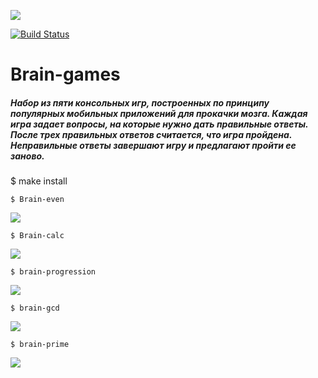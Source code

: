 <a href="https://codeclimate.com/github/karen9999/frontend-project-lvl1/maintainability"><img src="https://api.codeclimate.com/v1/badges/8538200fb1f0300ee051/maintainability" /></a>


[![Build Status](https://travis-ci.com/travis-ci/travis-web.svg?branch=master)](https://travis-ci.com/travis-ci/travis-web)




<h1>Brain-games</h1>
<h5>Набор из пяти консольных игр, построенных по принципу популярных мобильных приложений для прокачки мозга. Каждая игра задает вопросы, на которые нужно дать правильные ответы. После трех правильных ответов считается, что игра пройдена. Неправильные ответы завершают игру и предлагают пройти ее заново.</h5>


   $ make install


    $ Brain-even

<a href="https://asciinema.org/a/orESBbH0VsyRSpJKn0rOTvzW2" target="_blank"><img src="https://asciinema.org/a/orESBbH0VsyRSpJKn0rOTvzW2.svg" /></a>

    $ Brain-calc

<a href="https://asciinema.org/a/cjixkHITSVfEKuZl4l4Tm6OBj" target="_blank"><img src="https://asciinema.org/a/cjixkHITSVfEKuZl4l4Tm6OBj.svg" /></a>

    $ brain-progression

<a href="https://asciinema.org/a/x184b1pIIcB9WAxtrjeLSAbt6" target="_blank"><img src="https://asciinema.org/a/x184b1pIIcB9WAxtrjeLSAbt6.svg" /></a>

    $ brain-gcd

<a href="https://asciinema.org/a/F3cr1Z6vCwoVa5gLClNCqJyXj" target="_blank"><img src="https://asciinema.org/a/F3cr1Z6vCwoVa5gLClNCqJyXj.svg" /></a>

    $ brain-prime

<a href="https://asciinema.org/a/691iyR9QpnRqpoKFxXEw48V9Y" target="_blank"><img src="https://asciinema.org/a/691iyR9QpnRqpoKFxXEw48V9Y.svg" /></a>
